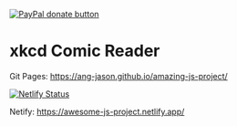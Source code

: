 [![PayPal donate button](https://img.shields.io/badge/Amazing-xkcd-brightgreen)](https://ang-jason.github.io/amazing-js-project/)
# xkcd Comic Reader

Git Pages: https://ang-jason.github.io/amazing-js-project/

[![Netlify Status](https://api.netlify.com/api/v1/badges/36092caf-68fc-4996-9357-514aefad562b/deploy-status)](https://app.netlify.com/sites/awesome-js-project/deploys)

Netify: https://awesome-js-project.netlify.app/
